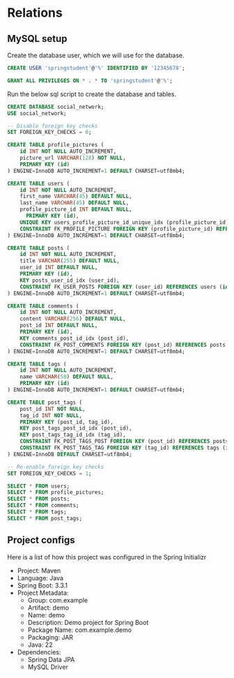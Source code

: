 # Relations

## MySQL setup

Create the database user, which we will use for the database.

```sql
CREATE USER 'springstudent'@'%' IDENTIFIED BY '12345678';

GRANT ALL PRIVILEGES ON * . * TO 'springstudent'@'%';
```

Run the below sql script to create the database and tables.

```sql
CREATE DATABASE social_network;
USE social_network;

-- Disable foreign key checks
SET FOREIGN_KEY_CHECKS = 0;

CREATE TABLE profile_pictures (
    id INT NOT NULL AUTO_INCREMENT,
    picture_url VARCHAR(128) NOT NULL,
    PRIMARY KEY (id)
) ENGINE=InnoDB AUTO_INCREMENT=1 DEFAULT CHARSET=utf8mb4;

CREATE TABLE users (
    id INT NOT NULL AUTO_INCREMENT,
    first_name VARCHAR(45) DEFAULT NULL,
    last_name VARCHAR(45) DEFAULT NULL,
    profile_picture_id INT DEFAULT NULL,
	  PRIMARY KEY (id),
    UNIQUE KEY users_profile_picture_id_unique_idx (profile_picture_id),
    CONSTRAINT FK_PROFILE_PICTURE FOREIGN KEY (profile_picture_id) REFERENCES profile_pictures (id) ON DELETE NO ACTION ON UPDATE NO ACTION
) ENGINE=InnoDB AUTO_INCREMENT=1 DEFAULT CHARSET=utf8mb4;

CREATE TABLE posts (
    id INT NOT NULL AUTO_INCREMENT,
    title VARCHAR(255) DEFAULT NULL,
    user_id INT DEFAULT NULL,
    PRIMARY KEY (id),
    KEY posts_user_id_idx (user_id),
    CONSTRAINT FK_USER_POSTS FOREIGN KEY (user_id) REFERENCES users (id) ON DELETE NO ACTION ON UPDATE NO ACTION
) ENGINE=InnoDB AUTO_INCREMENT=1 DEFAULT CHARSET=utf8mb4;

CREATE TABLE comments (
    id INT NOT NULL AUTO_INCREMENT,
    content VARCHAR(256) DEFAULT NULL,
    post_id INT DEFAULT NULL,
    PRIMARY KEY (id),
    KEY comments_post_id_idx (post_id),
    CONSTRAINT FK_POST_COMMENTS FOREIGN KEY (post_id) REFERENCES posts (id) ON DELETE NO ACTION ON UPDATE NO ACTION
) ENGINE=InnoDB AUTO_INCREMENT=1 DEFAULT CHARSET=utf8mb4;

CREATE TABLE tags (
    id INT NOT NULL AUTO_INCREMENT,
    name VARCHAR(50) DEFAULT NULL,
    PRIMARY KEY (id)
) ENGINE=InnoDB AUTO_INCREMENT=1 DEFAULT CHARSET=utf8mb4;

CREATE TABLE post_tags (
    post_id INT NOT NULL,
    tag_id INT NOT NULL,
    PRIMARY KEY (post_id, tag_id),
    KEY post_tags_post_id_idx (post_id),
    KEY post_tags_tag_id_idx (tag_id),
    CONSTRAINT FK_POST_TAGS_POST FOREIGN KEY (post_id) REFERENCES posts (id) ON DELETE NO ACTION ON UPDATE NO ACTION,
    CONSTRAINT FK_POST_TAGS_TAG FOREIGN KEY (tag_id) REFERENCES tags (id) ON DELETE NO ACTION ON UPDATE NO ACTION
) ENGINE=InnoDB DEFAULT CHARSET=utf8mb4;

-- Re-enable foreign key checks
SET FOREIGN_KEY_CHECKS = 1;

SELECT * FROM users;
SELECT * FROM profile_pictures;
SELECT * FROM posts;
SELECT * FROM comments;
SELECT * FROM tags;
SELECT * FROM post_tags;
```

## Project configs

Here is a list of how this project was configured in the Spring Initializr

- Project: Maven
- Language: Java
- Spring Boot: 3.3.1
- Project Metadata:
  - Group: com.example
  - Artifact: demo
  - Name: demo
  - Description: Demo project for Spring Boot
  - Package Name: com.example.demo
  - Packaging: JAR
  - Java: 22
- Dependencies:
  - Spring Data JPA
  - MySQL Driver
